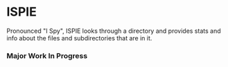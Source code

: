 # ISPIE

Pronounced "I Spy", ISPIE looks through a directory and provides stats and info about the files and subdirectories that are in it.

### Major Work In Progress
